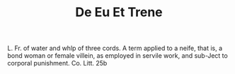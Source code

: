 ---
title: De Eu Et Trene
letter: D
permalink: "/definitions/bld-de-eu-et-trene.html"
body: L. Fr. of water and whlp of three cords. A term applied to a neife, that is,
  a bond woman or female villein, as employed in servile work, and sub-Ject to corporal
  punishment. Co. Litt. 25b
published_at: '2018-07-07'
source: Black's Law Dictionary 2nd Ed (1910)
layout: post
---